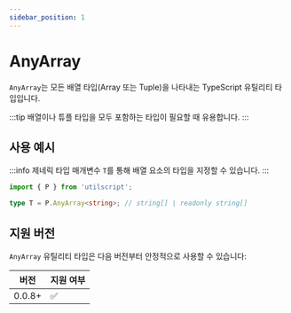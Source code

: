 ```yaml
---
sidebar_position: 1
---
```


# AnyArray

`AnyArray`는 모든 배열 타입(Array 또는 Tuple)을 나타내는 TypeScript 유틸리티 타입입니다.

:::tip
배열이나 튜플 타입을 모두 포함하는 타입이 필요할 때 유용합니다.
:::

## 사용 예시

:::info
제네릭 타입 매개변수 `T`를 통해 배열 요소의 타입을 지정할 수 있습니다.
:::

```ts
import { P } from 'utilscript';

type T = P.AnyArray<string>; // string[] | readonly string[]
```

## 지원 버전

`AnyArray` 유틸리티 타입은 다음 버전부터 안정적으로 사용할 수 있습니다:

| 버전   | 지원 여부 |
| ------ | --------- |
| 0.0.8+ | ✅        |
